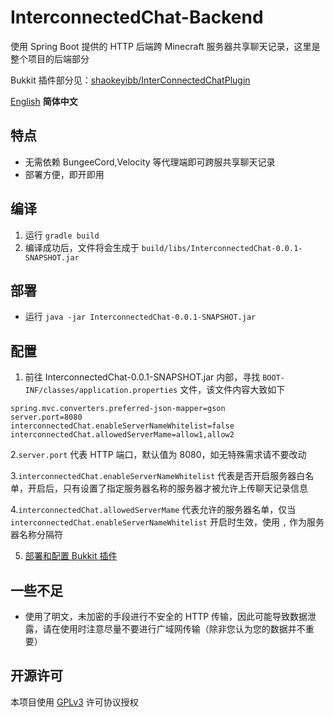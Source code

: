 # InterconnectedChat-Backend

使用 Spring Boot 提供的 HTTP 后端跨 Minecraft 服务器共享聊天记录，这里是整个项目的后端部分

Bukkit 插件部分见：[shaokeyibb/InterConnectedChatPlugin](https://github.com/shaokeyibb/InterConnectedChatPlugin)

[English](README.md) **简体中文**

## 特点

- 无需依赖 BungeeCord,Velocity 等代理端即可跨服共享聊天记录
- 部署方便，即开即用

## 编译

1. 运行 `gradle build`
2. 编译成功后，文件将会生成于 `build/libs/InterconnectedChat-0.0.1-SNAPSHOT.jar`

## 部署

- 运行 `java -jar InterconnectedChat-0.0.1-SNAPSHOT.jar`

## 配置

1. 前往 InterconnectedChat-0.0.1-SNAPSHOT.jar 内部，寻找 `BOOT-INF/classes/application.properties` 文件，该文件内容大致如下

```properties
spring.mvc.converters.preferred-json-mapper=gson
server.port=8080
interconnectedChat.enableServerNameWhitelist=false
interconnectedChat.allowedServerMame=allow1,allow2
```

2.`server.port` 代表 HTTP 端口，默认值为 8080，如无特殊需求请不要改动

3.`interconnectedChat.enableServerNameWhitelist` 代表是否开启服务器白名单，开启后，只有设置了指定服务器名称的服务器才被允许上传聊天记录信息

4.`interconnectedChat.allowedServerMame` 代表允许的服务器名单，仅当 `interconnectedChat.enableServerNameWhitelist` 开启时生效，使用 `,`
作为服务器名称分隔符

5. [部署和配置 Bukkit 插件](https://github.com/shaokeyibb/InterConnectedChatPlugin/README-CN.md)

## 一些不足

- 使用了明文，未加密的手段进行不安全的 HTTP 传输，因此可能导致数据泄露，请在使用时注意尽量不要进行广域网传输（除非您认为您的数据并不重要）

## 开源许可

本项目使用 [GPLv3](LICENSE) 许可协议授权